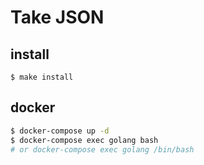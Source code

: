 # Take JSON

## install

```
$ make install
```

## docker

```sh
$ docker-compose up -d
$ docker-compose exec golang bash
# or docker-compose exec golang /bin/bash
```
